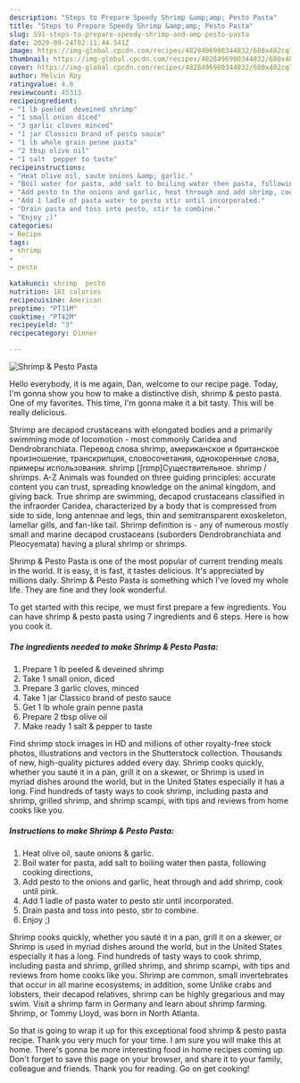 ```yaml
---
description: "Steps to Prepare Speedy Shrimp &amp;amp; Pesto Pasta"
title: "Steps to Prepare Speedy Shrimp &amp;amp; Pesto Pasta"
slug: 591-steps-to-prepare-speedy-shrimp-and-amp-pesto-pasta
date: 2020-09-24T02:11:44.541Z
image: https://img-global.cpcdn.com/recipes/4828496980344832/680x482cq70/shrimp-pesto-pasta-recipe-main-photo.jpg
thumbnail: https://img-global.cpcdn.com/recipes/4828496980344832/680x482cq70/shrimp-pesto-pasta-recipe-main-photo.jpg
cover: https://img-global.cpcdn.com/recipes/4828496980344832/680x482cq70/shrimp-pesto-pasta-recipe-main-photo.jpg
author: Melvin Roy
ratingvalue: 4.8
reviewcount: 45313
recipeingredient:
- "1 lb peeled  deveined shrimp"
- "1 small onion diced"
- "3 garlic cloves minced"
- "1 jar Classico brand of pesto sauce"
- "1 lb whole grain penne pasta"
- "2 tbsp olive oil"
- "1 salt  pepper to taste"
recipeinstructions:
- "Heat olive oil, saute onions &amp; garlic."
- "Boil water for pasta, add salt to boiling water then pasta, following cooking directions,"
- "Add pesto to the onions and garlic, heat through and add shrimp, cook until pink."
- "Add 1 ladle of pasta water to pesto stir until incorporated."
- "Drain pasta and toss into pesto, stir to combine."
- "Enjoy ;)"
categories:
- Recipe
tags:
- shrimp
- 
- pesto

katakunci: shrimp  pesto 
nutrition: 161 calories
recipecuisine: American
preptime: "PT31M"
cooktime: "PT42M"
recipeyield: "3"
recipecategory: Dinner

---
```



![Shrimp &amp; Pesto Pasta](https://img-global.cpcdn.com/recipes/4828496980344832/680x482cq70/shrimp-pesto-pasta-recipe-main-photo.jpg)

Hello everybody, it is me again, Dan, welcome to our recipe page. Today, I'm gonna show you how to make a distinctive dish, shrimp &amp; pesto pasta. One of my favorites. This time, I'm gonna make it a bit tasty. This will be really delicious.

Shrimp are decapod crustaceans with elongated bodies and a primarily swimming mode of locomotion - most commonly Caridea and Dendrobranchiata. Перевод слова shrimp, американское и британское произношение, транскрипция, словосочетания, однокоренные слова, примеры использования. shrimp [ʃrɪmp]Существительное. shrimp / shrimps. A-Z Animals was founded on three guiding principles: accurate content you can trust, spreading knowledge on the animal kingdom, and giving back. True shrimp are swimming, decapod crustaceans classified in the infraorder Caridea, characterized by a body that is compressed from side to side, long antennae and legs, thin and semitransparent exoskeleton, lamellar gills, and fan-like tail. Shrimp definition is - any of numerous mostly small and marine decapod crustaceans (suborders Dendrobranchiata and Pleocyemata) having a plural shrimp or shrimps.

Shrimp &amp; Pesto Pasta is one of the most popular of current trending meals in the world. It is easy, it is fast, it tastes delicious. It's appreciated by millions daily. Shrimp &amp; Pesto Pasta is something which I've loved my whole life. They are fine and they look wonderful.


To get started with this recipe, we must first prepare a few ingredients. You can have shrimp &amp; pesto pasta using 7 ingredients and 6 steps. Here is how you cook it.

<!--inarticleads1-->

##### The ingredients needed to make Shrimp &amp; Pesto Pasta:

1. Prepare 1 lb peeled &amp; deveined shrimp
1. Take 1 small onion, diced
1. Prepare 3 garlic cloves, minced
1. Take 1 jar Classico brand of pesto sauce
1. Get 1 lb whole grain penne pasta
1. Prepare 2 tbsp olive oil
1. Make ready 1 salt &amp; pepper to taste


Find shrimp stock images in HD and millions of other royalty-free stock photos, illustrations and vectors in the Shutterstock collection. Thousands of new, high-quality pictures added every day. Shrimp cooks quickly, whether you sauté it in a pan, grill it on a skewer, or Shrimp is used in myriad dishes around the world, but in the United States especially it has a long. Find hundreds of tasty ways to cook shrimp, including pasta and shrimp, grilled shrimp, and shrimp scampi, with tips and reviews from home cooks like you. 

<!--inarticleads2-->

##### Instructions to make Shrimp &amp; Pesto Pasta:

1. Heat olive oil, saute onions &amp; garlic.
1. Boil water for pasta, add salt to boiling water then pasta, following cooking directions,
1. Add pesto to the onions and garlic, heat through and add shrimp, cook until pink.
1. Add 1 ladle of pasta water to pesto stir until incorporated.
1. Drain pasta and toss into pesto, stir to combine.
1. Enjoy ;)


Shrimp cooks quickly, whether you sauté it in a pan, grill it on a skewer, or Shrimp is used in myriad dishes around the world, but in the United States especially it has a long. Find hundreds of tasty ways to cook shrimp, including pasta and shrimp, grilled shrimp, and shrimp scampi, with tips and reviews from home cooks like you. Shrimp are common, small invertebrates that occur in all marine ecosystems; in addition, some Unlike crabs and lobsters, their decapod relatives, shrimp can be highly gregarious and may swim. Visit a shrimp farm in Germany and learn about shrimp farming. Shrimp, or Tommy Lloyd, was born in North Atlanta. 

So that is going to wrap it up for this exceptional food shrimp &amp; pesto pasta recipe. Thank you very much for your time. I am sure you will make this at home. There's gonna be more interesting food in home recipes coming up. Don't forget to save this page on your browser, and share it to your family, colleague and friends. Thank you for reading. Go on get cooking!
